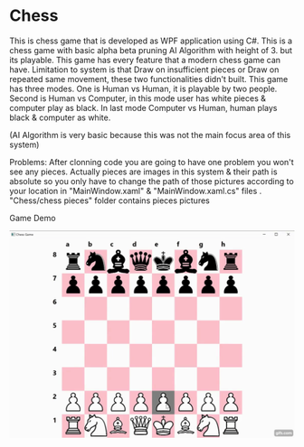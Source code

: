 # Chess
This is chess game that is developed as WPF application using C#. This is a chess game with basic alpha beta pruning AI Algorithm with height of 3. but its playable. This game has every feature that a modern chess game can have. Limitation to system is that Draw on insufficient pieces or Draw on repeated same movement, these two functionalities didn't built.
This game has three modes. One is Human vs Human, it is playable by two people. Second is Human vs Computer, in this mode user has white pieces & computer play as black. In last mode Computer vs Human, human plays black & computer as white.

(AI Algorithm is very basic because this was not the main focus area of this system)

Problems:
After clonning code you are going to have one problem you won't see any pieces.
Actually pieces are images in this system & their path is absolute so you only have to change the path of those pictures according to your location in "MainWindow.xaml" & "MainWindow.xaml.cs" files .
"Chess/chess pieces" folder contains pieces pictures


Game Demo

![img](https://github.com/haiderali3071/Chess/blob/main/demo.gif)

